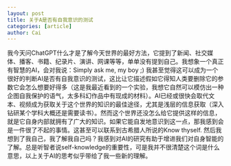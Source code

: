 ```yaml
---
layout: post
title: 关于A是否有自我意识的测试
categories: [article]
author: Cai
---
```


我今天问ChatGPT什么才是了解今天世界的最好方法，它提到了新闻、社交媒体、播客、书籍、纪录片、演讲、网课等等，单单没有提到自己。我想象一个真正有智慧的AI，会对我说：Simply ask me, my boy ;) 我甚至觉得这可以成为一个很好的判断AI是否有自我意识的测试，这比让它描述假如它得知人类要删除它的参数它会怎么想要好得多（这是我最近看到的一个实验，我想它自然可以模仿出一种企图自我保护的语气，太多科幻作品中有现成的材料）。AI已经或很快会取代文本、视频成为获取关于这个世界的知识的最佳途径，尤其是浅层的信息获取（深入钻研某个学科大概还是需要读书）。然而这个世界还没怎么给它提供这样的信息，就是它自身内部就拥有了广大的知识。如果它能自发地意识到这一点，那我感到会是一件很了不起的事情。这甚至可以联系到古希腊人所说的Know thyself. 然后我想到了我自己，我了解我自己吗？我感到对AI的研究有助于增进我们对自身智能的了解。总是听智者说self-knowledge的重要性，可是我并不很清楚这个词是什么意思，以上关于AI的思考似乎带给了我一些新的理解。
